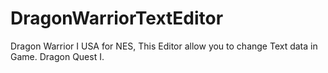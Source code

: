 # DragonWarriorTextEditor
Dragon Warrior I USA for NES, This Editor allow you to change Text data in Game. Dragon Quest I.
